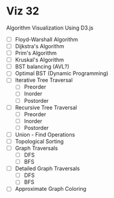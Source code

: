# Viz 32

Algorithm Visualization Using D3.js

- [ ] Floyd-Warshall Algorithm
- [ ] Dijkstra's Algorithm
- [ ] Prim's Algorithm
- [ ] Kruskal's Algorithm
- [ ] BST balancing (AVL?)
- [ ] Optimal BST (Dynamic Programming)
- [ ] Iterative Tree Traversal
  - [ ] Preorder
  - [ ] Inorder
  - [ ] Postorder
- [ ] Recursive Tree Traversal
  - [ ] Preorder
  - [ ] Inorder
  - [ ] Postorder
- [ ] Union - Find Operations
- [ ] Topological Sorting
- [ ] Graph Traversals
  - [ ] DFS
  - [ ] BFS
- [ ] Detailed Graph Traversals
  - [ ] DFS
  - [ ] BFS
- [ ] Approximate Graph Coloring
